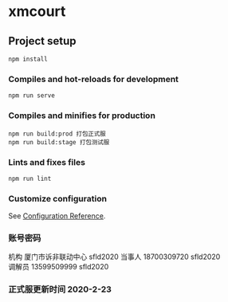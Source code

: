 # xmcourt

## Project setup
```
npm install
```

### Compiles and hot-reloads for development
```
npm run serve
```

### Compiles and minifies for production
```
npm run build:prod 打包正式服
npm run build:stage 打包测试服
```

### Lints and fixes files
```
npm run lint
```

### Customize configuration
See [Configuration Reference](https://cli.vuejs.org/config/).

### 账号密码
机构 厦门市诉非联动中心  sfld2020
当事人 18700309720  sfld2020  
调解员 13599509999 sfld2020  
### 正式服更新时间 2020-2-23
